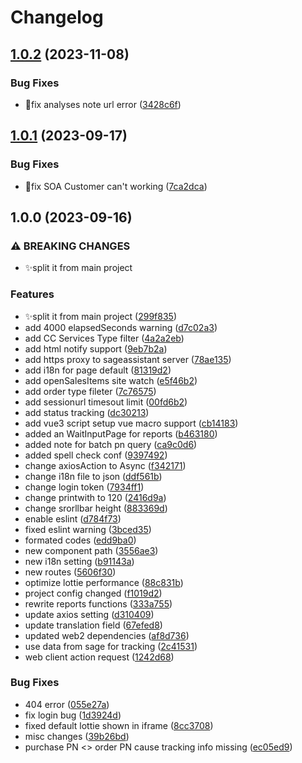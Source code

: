 # Changelog

## [1.0.2](https://github.com/hks2002/sage-assistant-web/compare/v1.0.1...v1.0.2) (2023-11-08)


### Bug Fixes

* 🐛fix analyses note url error ([3428c6f](https://github.com/hks2002/sage-assistant-web/commit/3428c6fb0c06883ad7587eadbc66928b25eb7699))

## [1.0.1](https://github.com/hks2002/sage-assistant-web/compare/v1.0.0...v1.0.1) (2023-09-17)


### Bug Fixes

* 🐛fix SOA Customer can't working ([7ca2dca](https://github.com/hks2002/sage-assistant-web/commit/7ca2dca8ca0883815e8a1700f4c851e747c6c2ce))

## 1.0.0 (2023-09-16)


### ⚠ BREAKING CHANGES

* ✨split it from main project

### Features

* ✨split it from main project ([299f835](https://github.com/hks2002/sage-assistant-web/commit/299f8351b368b091d4735818d64ff36feab39e33))
* add 4000 elapsedSeconds warning ([d7c02a3](https://github.com/hks2002/sage-assistant-web/commit/d7c02a319e4b37090ef9fc96cbecd46837c9cb4f))
* add CC Services Type filter ([4a2a2eb](https://github.com/hks2002/sage-assistant-web/commit/4a2a2eb430f59530d87eda58547b78d688364111))
* add html notify support ([9eb7b2a](https://github.com/hks2002/sage-assistant-web/commit/9eb7b2ad1abff25a2deb4eb5c4bf510d9b0c4fb2))
* add https proxy to sageassistant server ([78ae135](https://github.com/hks2002/sage-assistant-web/commit/78ae135838c116e43d822127af192fbcb8a04d88))
* add i18n for page default ([81319d2](https://github.com/hks2002/sage-assistant-web/commit/81319d217dbf9b39dabdca0539e3363278058a94))
* add openSalesItems site watch ([e5f46b2](https://github.com/hks2002/sage-assistant-web/commit/e5f46b2e840d09d5a123e5dbc16025505e7fd9f0))
* add order type fileter ([7c76575](https://github.com/hks2002/sage-assistant-web/commit/7c76575da874bf9d514958e4eaae62ccf806c2b8))
* add sessionurl timesout limit ([00fd6b2](https://github.com/hks2002/sage-assistant-web/commit/00fd6b2bd19b015820a66b9f7e631e954a3c3078))
* add status tracking ([dc30213](https://github.com/hks2002/sage-assistant-web/commit/dc30213cfad20bd4c3e44e04ae2ed10abe698ede))
* add vue3 script setup vue macro support ([cb14183](https://github.com/hks2002/sage-assistant-web/commit/cb14183e0230fc36923046aeecb93d51ae72f3e4))
* added an WaitInputPage for reports ([b463180](https://github.com/hks2002/sage-assistant-web/commit/b46318029b98b43079ac27d20442304c10831443))
* added note for batch pn query ([ca9c0d6](https://github.com/hks2002/sage-assistant-web/commit/ca9c0d6bb622a38bf072624af8d6284fea2bb188))
* added spell check conf ([9397492](https://github.com/hks2002/sage-assistant-web/commit/9397492bf44ebc7269c8ae3f618e1e48eba7acdc))
* change axiosAction to Async ([f342171](https://github.com/hks2002/sage-assistant-web/commit/f342171f801953e3df3762b895b0de96a112ee9e))
* change i18n file to json ([ddf561b](https://github.com/hks2002/sage-assistant-web/commit/ddf561bf0c2922c5c927c874a47a0a64ddc0019f))
* change login token ([7934ff1](https://github.com/hks2002/sage-assistant-web/commit/7934ff186b07f79900a59974da4c181478083a77))
* change printwith to 120 ([2416d9a](https://github.com/hks2002/sage-assistant-web/commit/2416d9ad7769bd183f69a809b7c459e1d52f5a13))
* change srorllbar height ([883369d](https://github.com/hks2002/sage-assistant-web/commit/883369d78537c09af3c51cc05bf120a7f6c37b3b))
* enable eslint ([d784f73](https://github.com/hks2002/sage-assistant-web/commit/d784f73794fe1b687a525fc1aec132de5442ae47))
* fixed eslint warning ([3bced35](https://github.com/hks2002/sage-assistant-web/commit/3bced3538be0cad71fc0e7fdd69b2e870c007594))
* formated codes ([edd9ba0](https://github.com/hks2002/sage-assistant-web/commit/edd9ba00be604f2526a1b892a5d215605f354c5c))
* new component path ([3556ae3](https://github.com/hks2002/sage-assistant-web/commit/3556ae3c4580fc69b71a5fbd4f4c22fc1a91d0fb))
* new i18n setting ([b91143a](https://github.com/hks2002/sage-assistant-web/commit/b91143af67c8246203ea10c694adde789b3b2912))
* new routes ([5606f30](https://github.com/hks2002/sage-assistant-web/commit/5606f306493cfd811fd934f05c28e0e3d6cb65cd))
* optimize lottie performance ([88c831b](https://github.com/hks2002/sage-assistant-web/commit/88c831be8aeca3a564cfe8eb6a3a090de0e528ef))
* project config changed ([f1019d2](https://github.com/hks2002/sage-assistant-web/commit/f1019d215c08b70d5bbffe036321e114b32a6ef7))
* rewrite reports functions ([333a755](https://github.com/hks2002/sage-assistant-web/commit/333a7558383dfcc0944dffea818d798a039f5fe5))
* update axios setting ([d310409](https://github.com/hks2002/sage-assistant-web/commit/d3104091b0ae50ebed89def6f2d49cef52e24ef2))
* update translation field ([67efed8](https://github.com/hks2002/sage-assistant-web/commit/67efed88d3bf30d54b9ebf8469295dda40a35b38))
* updated web2 dependencies ([af8d736](https://github.com/hks2002/sage-assistant-web/commit/af8d7366730568a1c8eb69d5b2f314bc11fb64dc))
* use data from sage for tracking ([2c41531](https://github.com/hks2002/sage-assistant-web/commit/2c41531558dd577c08ed121c20e745efe4ab6b85))
* web client action request ([1242d68](https://github.com/hks2002/sage-assistant-web/commit/1242d68e8873f676da5ad989ac17916c35b55811))


### Bug Fixes

* 404 error ([055e27a](https://github.com/hks2002/sage-assistant-web/commit/055e27a0bdb79b89dac20eb5df462f4085c27336))
* fix login bug ([1d3924d](https://github.com/hks2002/sage-assistant-web/commit/1d3924d2eb84b2c58867bd2348ab140e85c02937))
* fixed default lottie shown in iframe ([8cc3708](https://github.com/hks2002/sage-assistant-web/commit/8cc3708c00d8b177ff40fcf8e55faeb202555e07))
* misc changes ([39b26bd](https://github.com/hks2002/sage-assistant-web/commit/39b26bd4b3442cf6bae037360bdeddbd370f1d1a))
* purchase PN &lt;&gt; order PN cause tracking info missing ([ec05ed9](https://github.com/hks2002/sage-assistant-web/commit/ec05ed9a5683caecb555af6bd854ac657f4a3b71))
